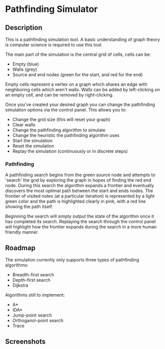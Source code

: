 # Pathfinding Simulator

## Description

This is a pathfinding simulation tool. A basic understanding of graph theory is computer science is required to use this tool.

The main part of the simulation is the central grid of cells, cells can be:
* Empty (blue)
* Walls (grey)
* Source and end nodes (green for the start, and red for the end)

Empty cells represent a vertex on a graph which shares an edge with neighboring cells which aren't walls. Walls can be added by left-clicking on an empty cell, and can be removed by right-clicking.

Once you've created your desired graph you can change the pathfinding simulation options via the control panel. This allows you to:

* Change the grid size (this will reset your graph)
* Clear walls
* Change the pathfinding algorithm to simulate
* Change the heuristic the pathfinding algorithm uses
* Start the simulation
* Reset the simulation
* Replay the simulation (continuously or in discrete steps)

### Pathfinding

A pathfinding search begins from the green source node and attempts to 'search' the grid by exploring the graph in hopes of finding the red end node. During this search the algorithm expands a frontier and eventually discovers the most optimal path between the start and ends nodes. The frontier of visited notes (at a particular iteration) is represented by a light green color and the path is highlighted clearly in pink, with a red line showing the path itself.

Beginning the search will simply output the state of the algorithm once it has completed its search. Replaying the search through the control panel will highlight how the frontier expands during the search in a more human friendly manner. 

## Roadmap

The simulation currently only supports three types of pathfinding algorithms:

* Breadth-first search
* Depth-first search
* Dijkstra

Algorithms still to implement:

* A*
* IDA*
* Jump-point search
* Orthoganol-point search
* Trace

## Screenshots
